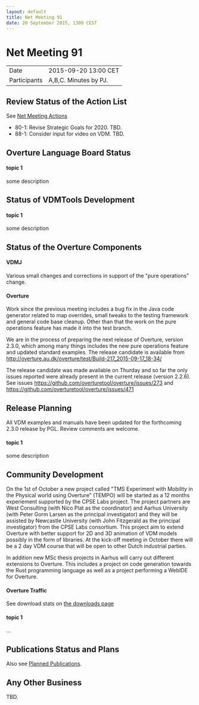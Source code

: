 ```yaml
---
layout: default
title: Net Meeting 91
date: 20 September 2015, 1300 CEST
---
```


<script src="http://code.jquery.com/jquery-1.11.1.min.js">
</script>
<script src="/javascripts/edit.js"></script>
<script>setEditButonNm();</script>

# Net Meeting 91

|||
|---|---|
| Date | 2015-09-20 13:00 CET |
| Participants | A,B,C.  Minutes by PJ. |


## Review Status of the Action List

See [Net Meeting Actions](https://github.com/overturetool/overturetool.github.io/issues?q=is%3Aopen+is%3Aissue+label%3A%22action+net-meeting%22)

* 80-1: Revise Strategic Goals for 2020. TBD.
* 88-1: Consider input for video on VDM. TBD.

## Overture Language Board Status

#### topic 1

some description


## Status of VDMTools Development

#### topic 1

some description


##  Status of the Overture Components

#### VDMJ

Various small changes and corrections in support of the "pure operations" change.

#### Overture

Work since the previous meeting includes a bug fix in the Java code generator related to map overrides, small tweaks to the testing framework and general code base cleanup. Other than that the work on the pure operations feature has made it into the test branch.

We are in the process of preparing the next release of Overture, version 2.3.0, which among many things includes the new pure operations feature and updated standard examples. The release candidate is available from http://overture.au.dk/overture/test/Build-217_2015-09-17_18-34/

The release candidate was made available on Thurday and so far the only issues reported were already present in the current release (version 2.2.6). See issues https://github.com/overturetool/overture/issues/273 and https://github.com/overturetool/overture/issues/471 

##  Release Planning

All VDM examples and manuals have been updated for the forthcoming 2.3.0 release by PGL. Review comments are welcome.

#### topic 1

some description


##  Community Development

On the 1st of October a new project called "TMS Experiment with Mobility in the Physical world using Overture" (TEMPO) will be started as a 12 months experiement supported by the CPSE Labs project. The project partners are West Consulting (with Nico Plat as the coordinator) and Aarhus University (with Peter Gorm Larsen as the principal investigator) and they will be assisted by Newcastle University (with John Fitzgerald as the principal investigator) from the CPSE Labs consortium. This project aim to extend Overture with better support for 2D and 3D animation of VDM models possibly in the form of libraries. At the kick-off meeting in October there will be a 2 day VDM course that will be open to other Dutch industrial parties.

In addition new MSc thesis projects in Aarhus will carry out different extensions to Overture. This includes a project on code generation towards the Rust programming language as well as a project performing a WebIDE for Overture.

#### Overture Traffic

See download stats on [the downloads page](http://overturetool.org/download/)

#### topic 1
...

##  Publications Status and Plans

Also see [Planned Publications](http://overturetool.org/publications/PlannedPublications.html).

##  Any Other Business

TBD.

<div id="edit_page_div"></div>
